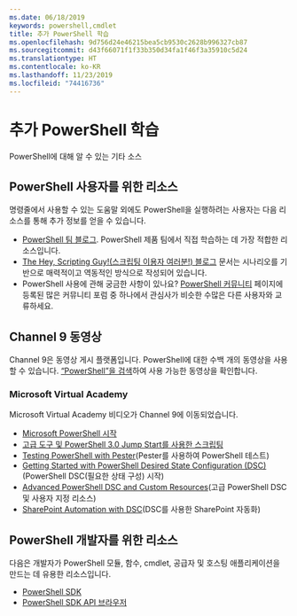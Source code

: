 ```yaml
---
ms.date: 06/18/2019
keywords: powershell,cmdlet
title: 추가 PowerShell 학습
ms.openlocfilehash: 9d756d24e46215bea5cb9530c2628b996327cb87
ms.sourcegitcommit: d43f66071f1f33b350d34fa1f46f3a35910c5d24
ms.translationtype: HT
ms.contentlocale: ko-KR
ms.lasthandoff: 11/23/2019
ms.locfileid: "74416736"
---
```

# <a name="more-powershell-learning"></a>추가 PowerShell 학습

PowerShell에 대해 알 수 있는 기타 소스

## <a name="resources-for-powershell-users"></a>PowerShell 사용자를 위한 리소스

명령줄에서 사용할 수 있는 도움말 외에도 PowerShell을 실행하려는 사용자는 다음 리소스를 통해 추가 정보를 얻을 수 있습니다.

- [PowerShell 팀 블로그](https://devblogs.microsoft.com/powershell/). PowerShell 제품 팀에서 직접 학습하는 데 가장 적합한 리소스입니다.
- [The Hey, Scripting Guy!(스크립팅 이용자 여러분!) 블로그](https://devblogs.microsoft.com/scripting/) 문서는 시나리오를 기반으로 매력적이고 역동적인 방식으로 작성되어 있습니다.
- PowerShell 사용에 관해 궁금한 사항이 있나요? [PowerShell 커뮤니티](/powershell/#pivot=main&panel=community) 페이지에 등록된 많은 커뮤니티 포럼 중 하나에서 관심사가 비슷한 수많은 다른 사용자와 교류하세요.

## <a name="channel-9-videos"></a>Channel 9 동영상

Channel 9은 동영상 게시 플랫폼입니다. PowerShell에 대한 수백 개의 동영상을 사용할 수 있습니다. [“PowerShell”을 검색](https://channel9.msdn.com/Search?term=PowerShell&sortBy=top-rated)하여 사용 가능한 동영상을 확인합니다.

### <a name="microsoft-virtual-academy"></a>Microsoft Virtual Academy

Microsoft Virtual Academy 비디오가 Channel 9에 이동되었습니다.

- [Microsoft PowerShell 시작](https://channel9.msdn.com/Series/Getting-Started-with-Microsoft-PowerShell)
- [고급 도구 및 PowerShell 3.0 Jump Start를 사용한 스크립팅](https://channel9.msdn.com/Series/Advanced-Tools-and-Scripting-with-PowerShell-3.0-Jump-Start)
- [Testing PowerShell with Pester](https://channel9.msdn.com/Series/Testing-PowerShell-with-Pester)(Pester를 사용하여 PowerShell 테스트)
- [Getting Started with PowerShell Desired State Configuration (DSC)](https://channel9.msdn.com/Series/Getting-Started-with-PowerShell-DSC)(PowerShell DSC(필요한 상태 구성) 시작)
- [Advanced PowerShell DSC and Custom Resources](https://channel9.msdn.com/Series/Advanced-PowerShell-DSC-and-Custom-Resources)(고급 PowerShell DSC 및 사용자 지정 리소스)
- [SharePoint Automation with DSC](https://channel9.msdn.com/Series/SharePoint-Automation-with-DSC)(DSC를 사용한 SharePoint 자동화)

## <a name="resources-for-powershell-developers"></a>PowerShell 개발자를 위한 리소스

다음은 개발자가 PowerShell 모듈, 함수, cmdlet, 공급자 및 호스팅 애플리케이션을 만드는 데 유용한 리소스입니다.

- [PowerShell SDK](/powershell/scripting/developer/windows-powershell)
- [PowerShell SDK API 브라우저](/dotnet/api/system.management.automation)
